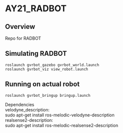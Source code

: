 # AY21_RADBOT

## Overview
Repo for RADBOT

## Simulating RADBOT

    roslaunch gvrbot_gazebo gvrbot_world.launch
    roslaunch gvrbot_viz view_robot.launch

## Running on actual robot

    roslaunch gvrbot_bringup bringup.launch

Dependencies \
    velodyne_description: \
    sudo apt-get install ros-melodic-velodyne-description \
    realsense2-description: \
    sudo apt-get install ros-melodic-realsense2-description 
